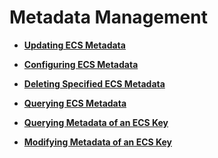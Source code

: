 # Metadata Management<a name="EN-US_TOPIC_0065817681"></a>

-   **[Updating ECS Metadata](updating-ecs-metadata.md)**  

-   **[Configuring ECS Metadata](configuring-ecs-metadata.md)**  

-   **[Deleting Specified ECS Metadata](deleting-specified-ecs-metadata.md)**  

-   **[Querying ECS Metadata](querying-ecs-metadata.md)**  

-   **[Querying Metadata of an ECS Key](querying-metadata-of-an-ecs-key.md)**  

-   **[Modifying Metadata of an ECS Key](modifying-metadata-of-an-ecs-key.md)**  



